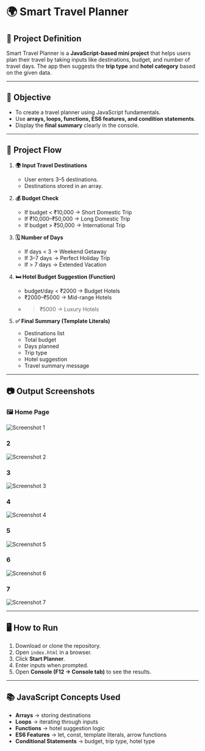 # 🌍 Smart Travel Planner

## 📌 Project Definition
Smart Travel Planner is a **JavaScript-based mini project** that helps users plan their travel by taking inputs like destinations, budget, and number of travel days. The app then suggests the **trip type** and **hotel category** based on the given data.

---

## 🎯 Objective
- To create a travel planner using JavaScript fundamentals.  
- Use **arrays, loops, functions, ES6 features, and condition statements**.  
- Display the **final summary** clearly in the console.  

---

## 🧩 Project Flow
1. **🌍 Input Travel Destinations**  
   - User enters 3–5 destinations.  
   - Destinations stored in an array.  

2. **💰 Budget Check**  
   - If budget < ₹10,000 → Short Domestic Trip  
   - If ₹10,000–₹50,000 → Long Domestic Trip  
   - If budget > ₹50,000 → International Trip  

3. **🗓️ Number of Days**  
   - If days < 3 → Weekend Getaway  
   - If 3–7 days → Perfect Holiday Trip  
   - If > 7 days → Extended Vacation  

4. **🛏️ Hotel Budget Suggestion (Function)**  
   - budget/day < ₹2000 → Budget Hotels  
   - ₹2000–₹5000 → Mid-range Hotels  
   - > ₹5000 → Luxury Hotels  

5. **✅ Final Summary (Template Literals)**  
   - Destinations list  
   - Total budget  
   - Days planned  
   - Trip type  
   - Hotel suggestion  
   - Travel summary message  

---




## 📷 Output Screenshots

### 🖼️ Home Page
![Screenshot 1](Travel1.png)

### 2
![Screenshot 2](TravelDestination1.png)

### 3
![Screenshot 3](TravelDestination2.png)

### 4
![Screenshot 4](TravelDestination3.png)

### 5
![Screenshot 5](TravelBudget.png)


### 6
![Screenshot 6](TravelDays.png)


### 7
![Screenshot 7](Fianl_Plan.png)


---

## 🖥️ How to Run
1. Download or clone the repository.  
2. Open `index.html` in a browser.  
3. Click **Start Planner**.  
4. Enter inputs when prompted.  
5. Open **Console (F12 → Console tab)** to see the results.  

---

## 📚 JavaScript Concepts Used
- **Arrays** → storing destinations  
- **Loops** → iterating through inputs  
- **Functions** → hotel suggestion logic  
- **ES6 Features** → let, const, template literals, arrow functions  
- **Conditional Statements** → budget, trip type, hotel type  

